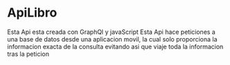 # ApiLibro
Esta Api esta creada con GraphQl y javaScript
Esta Api hace peticiones a una base de datos desde una aplicacion movil, la cual solo proporciona la informacion exacta de la consulta
evitando asi que viaje toda la informacion tras la peticion
